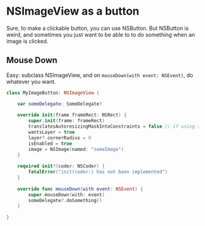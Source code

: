 # NSImageView as a button

Sure, to make a clickable button, you can use NSButton. But NSButton is weird, and sometimes you just want to be able to to do something when an image is clicked.

## Mouse Down

Easy: subclass NSImageView, and on `mouseDown(with event: NSEvent)`, do whatever you want.

```swift
class MyImageButton: NSImageView {

    var someDelegate: SomeDelegate?
    
    override init(frame frameRect: NSRect) {
        super.init(frame: frameRect)
        translatesAutoresizingMaskIntoConstraints = false // if using autolayout by code
        wantsLayer = true
        layer?.cornerRadius = 0
        isEnabled = true
        image = NSImage(named: "someImage")
    }
    
    required init?(coder: NSCoder) {
        fatalError("init(coder:) has not been implemented")
    }
    
    override func mouseDown(with event: NSEvent) {
        super.mouseDown(with: event)
        someDelegate?.doSomething()
    }
    
}
```